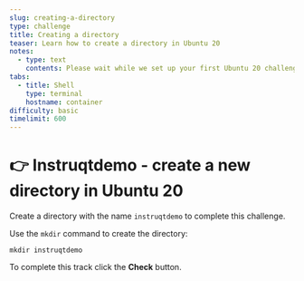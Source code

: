 ```yaml
---
slug: creating-a-directory
type: challenge
title: Creating a directory
teaser: Learn how to create a directory in Ubuntu 20
notes:
  - type: text
    contents: Please wait while we set up your first Ubuntu 20 challenge ever
tabs:
  - title: Shell
    type: terminal
    hostname: container
difficulty: basic
timelimit: 600
---
```


👉 Instruqtdemo - create a new directory in Ubuntu 20
==============

Create a directory with the name `instruqtdemo` to complete this challenge.

Use the `mkdir` command to create the directory:

```
mkdir instruqtdemo
```

To complete this track click the **Check** button.
